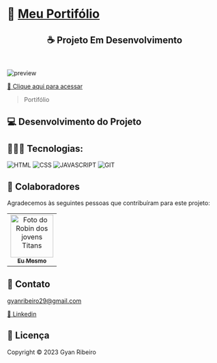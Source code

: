 ﻿# 🚀 [Meu Portifólio](https://gyanribeiro.netlify.app/)

<h2 align="center">☕ Projeto Em Desenvolvimento</h2> <br>

![preview](https://github.com/GyanRibeiro/MyPortfolio/blob/main/assets/Portif%C3%B3lioPreview.png?raw=true)

[🔗 Clique aqui para acessar](https://gyanribeiro.netlify.app/)

> Portifólio

## 💻 Desenvolvimento do Projeto

## 🧑🏻‍💻 Tecnologias:

![HTML](https://img.shields.io/badge/HTML5-E34F26?style=for-the-badge&logo=html5&logoColor=white)
![CSS](https://img.shields.io/badge/CSS3-1572B6?style=for-the-badge&logo=css3&logoColor=white)
![JAVASCRIPT](https://img.shields.io/badge/JavaScript-F7DF1E?style=for-the-badge&logo=javascript&logoColor=black)
![GIT](https://img.shields.io/badge/GIT-E44C30?style=for-the-badge&logo=git&logoColor=white)

## 🤝 Colaboradores

Agradecemos às seguintes pessoas que contribuíram para este projeto:

<table>
  <tr>
    <td align="center">
      <a href="https://github.com/GyanRibeiro">
        <img src="https://conteudo.imguol.com.br/c/parceiros/48/2021/11/24/seu-madruga-em-cena-do-chaves-1637785049183_v2_450x450.jpg" width="100px;" alt="Foto do Robin dos jovens Titans"/><br>
        <sub>
          <b>Eu Mesmo</b>
        </sub>
      </a>
    </td>
  </tr>
</table>

## 📩 Contato

gyanribeiro29@gmail.com

[🪪 Linkedin](https://www.linkedin.com/in/gyanribeiro/)

## 📝 Licença

Copyright © 2023 Gyan Ribeiro

